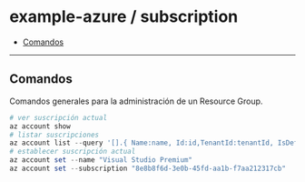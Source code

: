 # example-azure / subscription

- [Comandos](#comandos)

---

## Comandos

Comandos generales para la administración de un Resource Group.

```powershell
# ver suscripción actual
az account show
# listar suscripciones
az account list --query '[].{ Name:name, Id:id,TenantId:tenantId, IsDefault:isDefault }' --out table
# establecer suscripción actual
az account set --name "Visual Studio Premium"
az account set --subscription "8e8b8f6d-3e0b-45fd-aa1b-f7aa212317cb"
```
